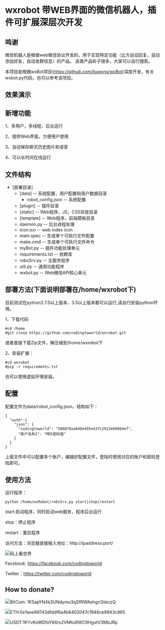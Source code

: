 # wxrobot 带WEB界面的微信机器人，插件可扩展深层次开发

## 鸣谢

微信机器人是根据web微信协议开发的，用于实现特定功能（比方自动回复，自动添加好友，自动发群信息）的产品。
该类产品轮子很多，大家可以自行搜索。

本项目是根据wxBot项目(https://github.com/liuwons/wxBot)深度开发，有关wxbot.py代码，也可以参考该项目。

## 效果演示


## 新增功能
1、多用户，多线程，后台运行

2、提供Web界面，方便用户使用

3、自动保存聊天历史图片和语音

4、可以长时间在线运行

## 文件结构

  - [部署目录] 
    - [data]      -- 系统配置，用户配置和用户数据目录
      - robot_config.json  -- 系统配置
    - [plugin]    -- 插件目录
    - [static]    -- Web程序，JS，CSS存放目录
    - [template]  -- Web程序，前端模板目录
    - daemon.py   -- 后台进程处理
    - icon.ico    -- web index icon
    - main.spec   -- 生成单个可执行文件配置
    - make.cmd    -- 生成单个可执行文件命令
    - myBot.py    -- 插件功能处理单元
    - requirements.txt -- 依赖库
    - robsSrv.py  -- 主服务程序
    - util.py     -- 通用功能程序
    - wxbot.py    -- Web微信APi核心单元

## 部署方法(下面说明部署在/home/wxrobot下)
  
  目前测试在python2.7.5以上版本，3.5以上版本都可以运行,请自行安装python环境。
  
  1、下载代码
  ```
  #cd /home
  #git clone https://github.com/codingtoworld/wxrobot.git
  ```
  或者直接下载Zip文件，解压缩到/home/wxrobot下
  
  2、安装扩展：
  ```
  #cd wxrobot
  #pip -r requirements.txt
  ```
  也可以使用虚拟环境安装。

## 配置
配置文件为data/robot_config.json，结构如下：
```
{
  "auth":{
    "json": {
      "codingtoworld": "586078aa040e495e437c2913e69064ef",
      "账户名称2": "MD5密码值"
    }
  }
}
```
上面文件中可以配置多个账户，编辑好配置文件，登陆时使用对应的账户和密码登陆即可。


## 使用方法

运行程序：
```
python /home/wxRobot/robsSrv.py start|stop|restart
```

start:启动程序，同时启动web服务，程序后台运行

stop：停止程序

restart：重启程序

访问方法：浏览器直接输入地址：http://ipaddress:port/


![码上看世界](https://avatars3.githubusercontent.com/u/48540915?s=460&v=4)

Facebook: https://facebook.com/codingtoworld

Twitter：https://twitter.com/codingtoworld

## How to donate?
![](https://resource.bnbstatic.com/images/20180806/1533543864307_s.png)BitCoin: 1K5apYN4k3UNdymo3qSfRWAehgri3skczQ

![](https://resource.bnbstatic.com/images/20180806/1533543997535_s.png)ETH:0x1eee99743dfddf6a4b6402047c1946ce9943c965

![](https://resource.bnbstatic.com/images/20180810/1533888627851_s.png)USDT:1KYvKoWDfoY8Xm2VNKoRWC9HgxtV3MbJRp
